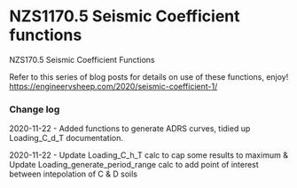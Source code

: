 # NZS1170.5 Seismic Coefficient functions
NZS170.5 Seismic Coefficient Functions

Refer to this series of blog posts for details on use of these functions, enjoy!
https://engineervsheep.com/2020/seismic-coefficient-1/

### Change log

2020-11-22 - Added functions to generate ADRS curves, tidied up Loading_C_d_T documentation.

2020-11-22 - Update Loading_C_h_T calc to cap some results to maximum & Update Loading_generate_period_range calc to add point of interest between intepolation of C & D soils
